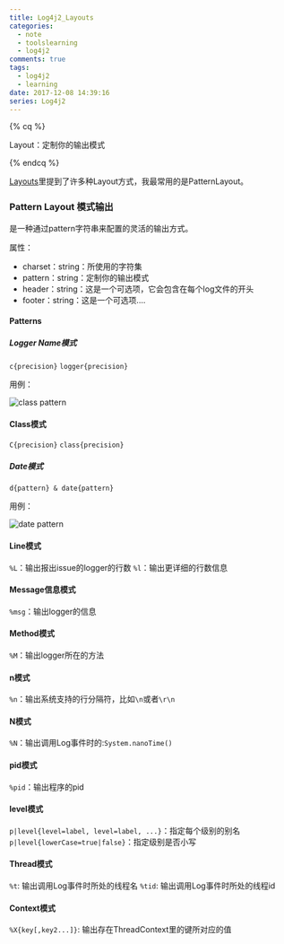 ```yaml
---
title: Log4j2_Layouts
categories:
  - note
  - toolslearning
  - log4j2
comments: true
tags:
  - log4j2
  - learning
date: 2017-12-08 14:39:16
series: Log4j2
---
```


{% cq %}

Layout：定制你的输出模式

{% endcq %}

<!-- more -->

[Layouts](https://logging.apache.org/log4j/2.x/manual/layouts.html)里提到了许多种Layout方式，我最常用的是PatternLayout。

### Pattern Layout 模式输出

是一种通过pattern字符串来配置的灵活的输出方式。

属性：
- charset：string：所使用的字符集
- pattern：string：定制你的输出模式
- header：string：这是一个可选项，它会包含在每个log文件的开头
- footer：string：这是一个可选项....

#### Patterns

##### Logger Name模式

`c{precision}`
`logger{precision}`

用例：

![class pattern](https://image.youyinnn.top/0c7bcdb7e018e47007e1f94164a2b626.png)

#### Class模式

`C{precision}`
`class{precision}`

##### Date模式

`d{pattern} & date{pattern}`

用例：

![date pattern](https://image.youyinnn.top/782b42701d03650c07a92766558d225f.png)

#### Line模式

`%L`：输出报出issue的logger的行数
`%l`：输出更详细的行数信息

#### Message信息模式

`%msg`：输出logger的信息

#### Method模式

`%M`：输出logger所在的方法

#### n模式

`%n`：输出系统支持的行分隔符，比如`\n`或者`\r\n`

#### N模式

`%N`：输出调用Log事件时的:`System.nanoTime()`

#### pid模式

`%pid`：输出程序的pid

#### level模式

`p|level{level=label, level=label, ...}`：指定每个级别的别名
`p|level{lowerCase=true|false}`：指定级别是否小写


#### Thread模式

`%t`:  输出调用Log事件时所处的线程名
`%tid`:  输出调用Log事件时所处的线程id

#### Context模式

`%X{key[,key2...]}`: 输出存在ThreadContext里的键所对应的值
